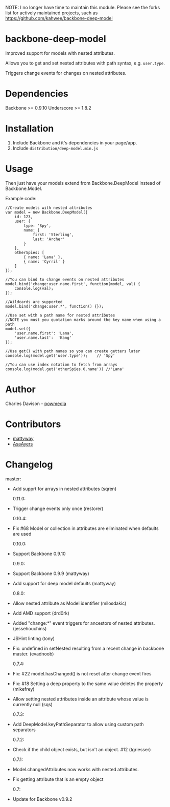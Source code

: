 NOTE: I no longer have time to maintain this module. Please see the forks list for actively maintained projects, such as https://github.com/kahwee/backbone-deep-model

# backbone-deep-model

Improved support for models with nested attributes.

Allows you to get and set nested attributes with path syntax, e.g. `user.type`.

Triggers change events for changes on nested attributes.

# Dependencies

Backbone >= 0.9.10
Underscore >= 1.8.2

# Installation

1. Include Backbone and it's dependencies in your page/app.
2. Include `distribution/deep-model.min.js`

# Usage

Then just have your models extend from Backbone.DeepModel instead of Backbone.Model.

Example code:

    //Create models with nested attributes
    var model = new Backbone.DeepModel({
        id: 123,
        user: {
            type: 'Spy',
            name: {
                first: 'Sterling',
                last: 'Archer'
            }
        },
        otherSpies: [
            { name: 'Lana' },
            { name: 'Cyrril' }
        ]
    });

    //You can bind to change events on nested attributes
    model.bind('change:user.name.first', function(model, val) {
        console.log(val);
    });

    //Wildcards are supported
    model.bind('change:user.*', function() {});

    //Use set with a path name for nested attributes
    //NOTE you must you quotation marks around the key name when using a path
    model.set({
        'user.name.first': 'Lana',
        'user.name.last':  'Kang'
    });

    //Use get() with path names so you can create getters later
    console.log(model.get('user.type'));    // 'Spy'

    //You can use index notation to fetch from arrays
    console.log(model.get('otherSpies.0.name')) //'Lana'

# Author

Charles Davison - [powmedia](http://github.com/powmedia)

# Contributors

- [mattyway](https://github.com/mattyway)
- [AsaAyers](https://github.com/AsaAyers)

# Changelog

master:

- Add supprt for arrays in nested attributes (sqren)

  0.11.0:

- Trigger change events only once (restorer)

  0.10.4:

- Fix #68 Model or collection in attributes are eliminated when defaults are used

  0.10.0:

- Support Backbone 0.9.10

  0.9.0:

- Support Backbone 0.9.9 (mattyway)
- Add support for deep model defaults (mattyway)

  0.8.0:

- Allow nested attribute as Model identifier (milosdakic)
- Add AMD support (drd0rk)
- Added "change:\*" event triggers for ancestors of nested attributes. (jessehouchins)
- JSHint linting (tony)
- Fix: undefined in setNested resulting from a recent change in backbone master. (evadnoob)

  0.7.4:

- Fix: #22 model.hasChanged() is not reset after change event fires
- Fix: #18 Setting a deep property to the same value deletes the property (mikefrey)
- Allow setting nested attributes inside an attribute whose value is currently null (sqs)

  0.7.3:

- Add DeepModel.keyPathSeparator to allow using custom path separators

  0.7.2:

- Check if the child object exists, but isn't an object. #12 (tgriesser)

  0.7.1:

- Model.changedAttributes now works with nested attributes.
- Fix getting attribute that is an empty object

  0.7:

- Update for Backbone v0.9.2
